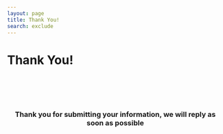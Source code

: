 ```yaml
---
layout: page
title: Thank You!
search: exclude
---
```


<div id="reviews">
  <h1>Thank You!</h1>
  <div class="container">
    <h3 style="max-width: 540px;text-align: center;margin: 100px auto 50px;">Thank you for submitting your information, we will reply as soon as possible</h3>
  </div>
</div>
